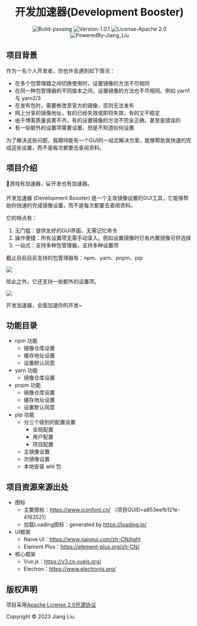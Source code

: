 # <div align="center">开发加速器(Development Booster)</div>

<div align="center">
  <img src="https://img.shields.io/badge/Build-passing-%2396C40F" alt="Build-passing"/>
  <img src="https://img.shields.io/badge/Version-1.0.1-%231081C1" alt="Version-1.0.1"/>
  <img src="https://img.shields.io/badge/License-Apache 2.0-%2396C40F" alt="License-Apache 2.0"/>
  <img src="https://img.shields.io/badge/PoweredBy-Jiang_Liu-%2396C40F" alt="PoweredBy-Jiang_Liu"/>
</div>

## 项目背景

作为一名个人开发者，你也许会遇到如下情况：

- 在多个包管理器之间切换使用时，设置镜像的方法不尽相同
- 在同一种包管理器的不同版本之间，设置镜像的方法也不尽相同。例如 yarn1 与 yarn2/3
- 在发布包时，需要修改至官方的镜像，否则无法发布
- 网上分享的镜像地址，有的已经失效或即将失效，有的又不稳定
- 由于博客质量良莠不齐，有的设置镜像的方法不完全正确，甚至是错误的
- 有一些额外的设置项需要设置，但是不知道如何设置

为了解决这些问题，我期待能有一个GUI的一站式解决方案，能够帮助我快速的完成这些设置，而不是每次都要去查阅资料。

## 项目介绍

👾游戏有加速器，💻开发也有加速器。

开发加速器 (Development Booster) 是一个主攻镜像设置的GUI工具，它能够帮助你快速的完成镜像设置，而不是每次都要去查阅资料。

它的特点有：

1. 无门槛：提供友好的GUI界面，无需记忆命令
2. 操作便捷：所有设置项无需手动录入。例如设置镜像时已有内置镜像可供选择
3. 一站式：支持多种包管理器，支持多种设置项

截止目前目前支持的包管理器有：npm、yarn、pnpm、pip

![](https://gcore.jsdelivr.net/gh/Jiang-TaiBai/pic-go@main/img/20230717194554.png)

除此之外，它还支持一些额外的设置项。

![](https://gcore.jsdelivr.net/gh/Jiang-TaiBai/pic-go@main/img/20230717195238.png)

开发加速器，全面加速你的开发~

## 功能目录

- npm 功能
    - 镜像仓库设置
    - 缓存地址设置
    - 设置默认同意
- yarn 功能
    - 镜像仓库设置
- pnpm 功能
    - 镜像仓库设置
    - 缓存地址设置
    - 设置默认同意
- pip 功能
    - 分三个级别的配置设置
        - 全局配置
        - 用户配置
        - 项目配置
    - 主镜像设置
    - 次镜像设置
    - 本地安装 whl 包

## 项目资源来源出处

- 图标
    - 主要图标：https://www.iconfont.cn/ （项目GUID=a853eefb121e-4163521）
    - 加载Loading图标：generated by https://loading.io/
- UI框架
    - Naive UI：https://www.naiveui.com/zh-CN/light
    - Element Plus：https://element-plus.org/zh-CN/
- 核心框架
    - Vue.js：https://v3.cn.vuejs.org/
    - Electron：https://www.electronjs.org/

## 版权声明

项目采用[Apache License 2.0开源协议](https://apache.org/licenses/LICENSE-2.0.txt)

Copyright © 2023 Jiang Liu.